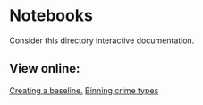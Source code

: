 # Notebooks

Consider this directory interactive documentation.

## View online:

[Creating a baseline.](http://nbviewer.ipython.org/github/chi-learn/chi-learn/blob/master/notebooks/baseline_munge.ipynb)
[Binning crime types](http://nbviewer.ipython.org/github/chi-learn/chi-learn/blob/master/notebooks/bin_crimes.ipynb)